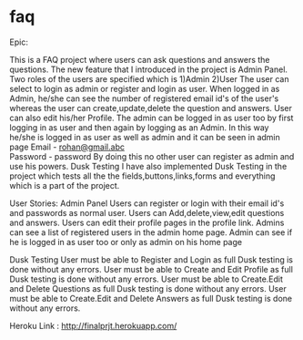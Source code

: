 # faq

Epic:

This is a FAQ project where users can ask questions and answers the 
questions. The new feature that I introduced in the project is Admin Panel.
Two roles of the users are specified which is 
1)Admin
2)User
The user can select to login as admin or register and login as user.
When logged in as Admin, he/she can see the number of registered email
id's of the user's whereas the user can create,update,delete the question 
and answers. User can also edit his/her Profile.
The admin can be logged in as user too by first logging in as user and then again by logging as
an Admin. In this way he/she is logged in as user as well as admin and it can be seen in admin page
Email - rohan@gmail.abc          
Password - password
By doing this no other user can register as admin and use his powers.
Dusk Testing
I have also implemented Dusk Testing in the project which tests all the 
the fields,buttons,links,forms and everything which is a part of the project.

User Stories:
Admin Panel
Users can register or login with their email id's and passwords as normal user.
Users can Add,delete,view,edit questions and answers.
Users can edit their profile pages in the profile link.
Admins can see a list of registered users in the admin home page.
Admin can see if he is logged in as user too or only as admin on his home page

Dusk Testing
User must be able to Register and Login as full Dusk testing is done without any errors.
User must be able to Create and Edit Profile as full Dusk testing is done without any errors.
User must be able to Create.Edit and Delete Questions as full Dusk testing is done without any errors.
User must be able to Create.Edit and Delete Answers as full Dusk testing is done without any errors.

Heroku Link : http://finalprjt.herokuapp.com/